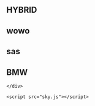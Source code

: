 <!DOCTYPE html>
<html lang="en">
<head>
    <meta charset="UTF-8">
    <meta name="viewport" content="width=device-width, initial-scale=1.0">
    <link rel="stylesheet" href="sky.css">
    <title>kiuy</title>
</head>
<body>
    <div class="container">
        <div class="panel active" style="background-image: url('https://s1.cdn.autoevolution.com/images/news/gallery/consumer-reports-best-worst-cars-2016_8.jpeg');">
            <h2>HYBRID</h2>
        </div>
        <div class="panel " style="background-image: url('https://i.kinja-img.com/gawker-media/image/upload/c_fill,f_auto,fl_progressive,g_center,h_675,pg_1,q_80,w_1200/hxeaiojuy1kzqfceqcph.jpg');">
            <h2>wowo</h2>
        </div>
        <div class="panel" style="background-image: url('https://bestreviewof.com/wp-content/uploads/2015/04/fastest-cars-in-the-world-2015-3.jpg');">
            <h2>sas</h2>
        </div>
        <div class="panel" style="background-image: url('https://static.carfromjapan.com/wp-content/uploads/2016/10/Best-Rated-Sports-Cars-of-2016.jpg');">
            <h2>BMW</h2>
            </div>
           
    </div>

    <script src="sky.js"></script>
</body>
</html>
